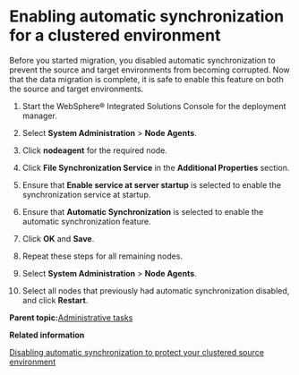 # Enabling automatic synchronization for a clustered environment

Before you started migration, you disabled automatic synchronization to prevent the source and target environments from becoming corrupted. Now that the data migration is complete, it is safe to enable this feature on both the source and target environments.

1.  Start the WebSphere® Integrated Solutions Console for the deployment manager.

2.  Select **System Administration** \> **Node Agents**.

3.  Click **nodeagent** for the required node.

4.  Click **File Synchronization Service** in the **Additional Properties** section.

5.  Ensure that **Enable service at server startup** is selected to enable the synchronization service at startup.

6.  Ensure that **Automatic Synchronization** is selected to enable the automatic synchronization feature.

7.  Click **OK** and **Save**.

8.  Repeat these steps for all remaining nodes.

9.  Select **System Administration** \> **Node Agents**.

10. Select all nodes that previously had automatic synchronization disabled, and click **Restart**.


**Parent topic:**[Administrative tasks](../migrate/mig_post_admintasks.md)

**Related information**  


[Disabling automatic synchronization to protect your clustered source environment](../migrate/mig_disable_auto-sync.md)

